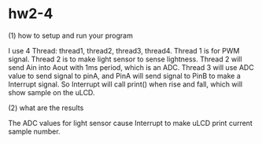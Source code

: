 # hw2-4

(1) how to setup and run your program

I use 4 Thread: thread1, thread2, thread3, thread4. Thread 1 is for PWM signal.
Thread 2 is to make light sensor to sense lightness. Thread 2 will send Ain into Aout with 1ms period, which is an ADC. Thread 3 will use ADC value to send signal to pinA, and PinA will send signal to PinB to make a Interrupt signal. So Interrupt will call print() when rise and fall, which will show sample on the uLCD.

(2) what are the results

The ADC values for light sensor cause Interrupt to make uLCD print current sample number.
